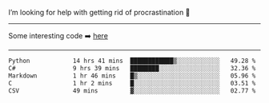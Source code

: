 I’m looking for help with getting rid of procrastination 🤔

-----

Some interesting code :arrow_right: [here](https://github.com/zhen8838/playground)

-----

<!--START_SECTION:waka-->

```txt
Python            14 hrs 41 mins  ████████████▒░░░░░░░░░░░░   49.28 %
C#                9 hrs 39 mins   ████████░░░░░░░░░░░░░░░░░   32.36 %
Markdown          1 hr 46 mins    █▒░░░░░░░░░░░░░░░░░░░░░░░   05.96 %
C                 1 hr 2 mins     █░░░░░░░░░░░░░░░░░░░░░░░░   03.51 %
CSV               49 mins         ▓░░░░░░░░░░░░░░░░░░░░░░░░   02.77 %
```

<!--END_SECTION:waka-->

<!--
**zhen8838/zhen8838** is a ✨ _special_ ✨ repository because its `README.md` (this file) appears on your GitHub profile.

Here are some ideas to get you started:

- 🔭 I’m currently working on ...
- 🌱 I’m currently learning ...
- 👯 I’m looking to collaborate on ...
 ...
- 💬 Ask me about ...
- 📫 How to reach me: ...
- 😄 Pronouns: ...
- ⚡ Fun fact: ...
-->
